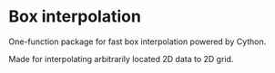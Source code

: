 # Box interpolation

One-function package for fast box interpolation powered by Cython.

Made for interpolating arbitrarily located 2D data to 2D grid.